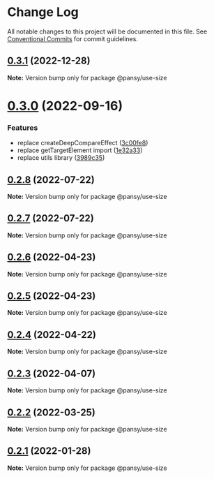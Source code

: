# Change Log

All notable changes to this project will be documented in this file.
See [Conventional Commits](https://conventionalcommits.org) for commit guidelines.

## [0.3.1](https://github.com/pansyjs/react-hooks/compare/@pansy/use-size@0.3.0...@pansy/use-size@0.3.1) (2022-12-28)

**Note:** Version bump only for package @pansy/use-size





# [0.3.0](https://github.com/pansyjs/react-hooks/compare/@pansy/use-size@0.2.8...@pansy/use-size@0.3.0) (2022-09-16)


### Features

* replace createDeepCompareEffect ([3c00fe8](https://github.com/pansyjs/react-hooks/commit/3c00fe8a33cac410f0c3d245e84027ca01431943))
* replace getTargetElement import ([1e32a33](https://github.com/pansyjs/react-hooks/commit/1e32a33d9c47c69ea328e9556b97fee6110dcfaa))
* replace utils library ([3989c35](https://github.com/pansyjs/react-hooks/commit/3989c35e2bb5bf96f538e1b2c78aa306c63541e3))





## [0.2.8](https://github.com/pansyjs/react-hooks/compare/@pansy/use-size@0.2.7...@pansy/use-size@0.2.8) (2022-07-22)

**Note:** Version bump only for package @pansy/use-size





## [0.2.7](https://github.com/pansyjs/react-hooks/compare/@pansy/use-size@0.2.6...@pansy/use-size@0.2.7) (2022-07-22)

**Note:** Version bump only for package @pansy/use-size





## [0.2.6](https://github.com/pansyjs/react-hooks/compare/@pansy/use-size@0.2.5...@pansy/use-size@0.2.6) (2022-04-23)

**Note:** Version bump only for package @pansy/use-size





## [0.2.5](https://github.com/pansyjs/react-hooks/compare/@pansy/use-size@0.2.4...@pansy/use-size@0.2.5) (2022-04-23)

**Note:** Version bump only for package @pansy/use-size





## [0.2.4](https://github.com/pansyjs/react-hooks/compare/@pansy/use-size@0.2.3...@pansy/use-size@0.2.4) (2022-04-22)

**Note:** Version bump only for package @pansy/use-size





## [0.2.3](https://github.com/pansyjs/react-hooks/compare/@pansy/use-size@0.2.2...@pansy/use-size@0.2.3) (2022-04-07)

**Note:** Version bump only for package @pansy/use-size





## [0.2.2](https://github.com/pansyjs/react-hooks/compare/@pansy/use-size@0.2.1...@pansy/use-size@0.2.2) (2022-03-25)

**Note:** Version bump only for package @pansy/use-size





## [0.2.1](https://github.com/pansyjs/react-hooks/compare/@pansy/use-size@0.2.0...@pansy/use-size@0.2.1) (2022-01-28)

**Note:** Version bump only for package @pansy/use-size
